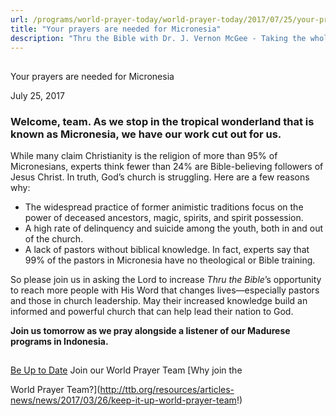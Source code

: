 ```yaml
---
url: /programs/world-prayer-today/world-prayer-today/2017/07/25/your-prayers-are-needed-for-micronesia
title: "Your prayers are needed for Micronesia"
description: "Thru the Bible with Dr. J. Vernon McGee - Taking the whole Word to the whole world"
---
```







## 
 Your prayers are needed for Micronesia


July 25, 2017




### Welcome, team. As we stop in the tropical wonderland that is known as Micronesia, we have our work cut out for us.


While many claim Christianity is the religion of more than 95% of Micronesians, experts think fewer than 24% are Bible-believing followers of Jesus Christ. In truth, God’s church is struggling. Here are a few reasons why: 


* The widespread practice of former animistic traditions focus on the power of deceased ancestors, magic, spirits, and spirit possession.
* A high rate of delinquency and suicide among the youth, both in and out of the church.
* A lack of pastors without biblical knowledge. In fact, experts say that 99% of the pastors in Micronesia have no theological or Bible training.


So please join us in asking the Lord to increase *Thru the Bible*’s opportunity to reach more people with His Word that changes lives—especially pastors and those in church leadership. May their increased knowledge build an informed and powerful church that can help lead their nation to God.


**Join us tomorrow as we pray alongside a listener of our Madurese programs in Indonesia.**







## 




[Be Up to Date](http://feeds.feedburner.com/WorldPrayerToday "World Prayer Today RSS Feed")
Join our World Prayer Team
[Why join the  

World Prayer Team?](http://ttb.org/resources/articles-news/news/2017/03/26/keep-it-up-world-prayer-team!)




